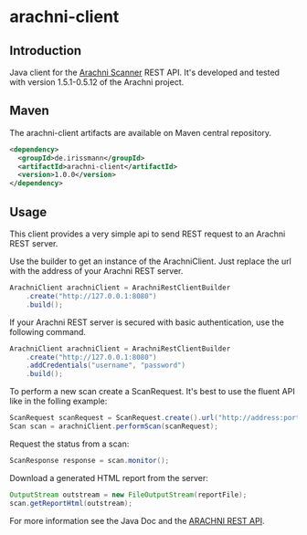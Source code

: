 arachni-client
==============

Introduction
------------
Java client for the [Arachni Scanner](http://www.arachni-scanner.com/) REST API. It's developed and tested with version
1.5.1-0.5.12 of the Arachni project.

Maven
-----
The arachni-client artifacts are available on Maven central repository.
```xml
<dependency>
  <groupId>de.irissmann</groupId>
  <artifactId>arachni-client</artifactId>
  <version>1.0.0</version>
</dependency>
```

Usage
-----
This client provides a very simple api to send REST request to an Arachni 
REST server.

Use the builder to get an instance of the ArachniClient. Just replace the url
with the address of your Arachni REST server.
```java
ArachniClient arachniClient = ArachniRestClientBuilder
    .create("http://127.0.0.1:8080")
    .build();
```

If your Arachni REST server is secured with basic authentication, use the
following command.
```java
ArachniClient arachniClient = ArachniRestClientBuilder
    .create("http://127.0.0.1:8080")
    .addCredentials("username", "password")
    .build();
```

To perform a new scan create a ScanRequest. It's best to use the fluent API like in the folling example:
```java
ScanRequest scanRequest = ScanRequest.create().url("http://address:port").build();
Scan scan = arachniClient.performScan(scanRequest);
```

Request the status from a scan:
```java
ScanResponse response = scan.monitor();
```

Download a generated HTML report from the server:
```java
OutputStream outstream = new FileOutputStream(reportFile);
scan.getReportHtml(outstream);
```

For more information see the Java Doc and the [ARACHNI REST API](https://github.com/Arachni/arachni/wiki/REST-API).
